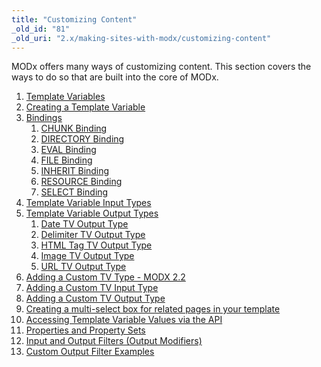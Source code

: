 ```yaml
---
title: "Customizing Content"
_old_id: "81"
_old_uri: "2.x/making-sites-with-modx/customizing-content"
---
```


MODx offers many ways of customizing content. This section covers the ways to do so that are built into the core of MODx.

1. [Template Variables](/revolution/2.x/making-sites-with-modx/customizing-content/template-variables)
  1. [Creating a Template Variable](/revolution/2.x/making-sites-with-modx/customizing-content/template-variables/creating-a-template-variable)
  2. [Bindings](/revolution/2.x/making-sites-with-modx/customizing-content/template-variables/bindings)
      1. [CHUNK Binding](/revolution/2.x/making-sites-with-modx/customizing-content/template-variables/bindings/chunk-binding)
      2. [DIRECTORY Binding](/revolution/2.x/making-sites-with-modx/customizing-content/template-variables/bindings/directory-binding)
      3. [EVAL Binding](/revolution/2.x/making-sites-with-modx/customizing-content/template-variables/bindings/eval-binding)
      4. [FILE Binding](/revolution/2.x/making-sites-with-modx/customizing-content/template-variables/bindings/file-binding)
      5. [INHERIT Binding](/revolution/2.x/making-sites-with-modx/customizing-content/template-variables/bindings/inherit-binding)
      6. [RESOURCE Binding](/revolution/2.x/making-sites-with-modx/customizing-content/template-variables/bindings/resource-binding)
      7. [SELECT Binding](/revolution/2.x/making-sites-with-modx/customizing-content/template-variables/bindings/select-binding)
  3. [Template Variable Input Types](/revolution/2.x/making-sites-with-modx/customizing-content/template-variables/template-variable-input-types)
  4. [Template Variable Output Types](/revolution/2.x/making-sites-with-modx/customizing-content/template-variables/template-variable-output-types)
      1. [Date TV Output Type](/revolution/2.x/making-sites-with-modx/customizing-content/template-variables/template-variable-output-types/date-tv-output-type)
      2. [Delimiter TV Output Type](/revolution/2.x/making-sites-with-modx/customizing-content/template-variables/template-variable-output-types/delimiter-tv-output-type)
      3. [HTML Tag TV Output Type](/revolution/2.x/making-sites-with-modx/customizing-content/template-variables/template-variable-output-types/html-tag-tv-output-type)
      4. [Image TV Output Type](/revolution/2.x/making-sites-with-modx/customizing-content/template-variables/template-variable-output-types/image-tv-output-type)
      5. [URL TV Output Type](/revolution/2.x/making-sites-with-modx/customizing-content/template-variables/template-variable-output-types/url-tv-output-type)
  5. [Adding a Custom TV Type - MODX 2.2](/revolution/2.x/making-sites-with-modx/customizing-content/template-variables/adding-a-custom-tv-type-modx-2.2)
  6. [Adding a Custom TV Input Type](/revolution/2.x/making-sites-with-modx/customizing-content/template-variables/adding-a-custom-tv-input-type)
  7. [Adding a Custom TV Output Type](/revolution/2.x/making-sites-with-modx/customizing-content/template-variables/adding-a-custom-tv-output-type)
  8. [Creating a multi-select box for related pages in your template](/revolution/2.x/making-sites-with-modx/customizing-content/template-variables/creating-a-multi-select-box-for-related-pages-in-your-template)
  9. [Accessing Template Variable Values via the API](/revolution/2.x/making-sites-with-modx/customizing-content/template-variables/accessing-template-variable-values-via-the-api)
2. [Properties and Property Sets](/revolution/2.x/making-sites-with-modx/customizing-content/properties-and-property-sets)
3. [Input and Output Filters (Output Modifiers)](/revolution/2.x/making-sites-with-modx/customizing-content/input-and-output-filters-(output-modifiers))
  1. [Custom Output Filter Examples](/revolution/2.x/making-sites-with-modx/customizing-content/input-and-output-filters-(output-modifiers)/custom-output-filter-examples)